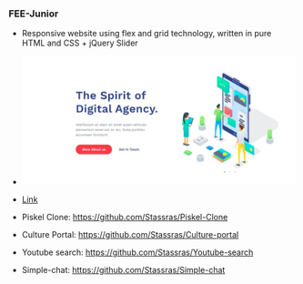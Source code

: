 ### FEE-Junior

- Responsive website using flex and grid technology, written in pure HTML and CSS + jQuery Slider
- ![FEE-JuniorScreen](./screens/FEE-JuniorScreen.png)
- [Link](https://github.com/Stassras/FEE-Junior)

- Piskel Clone: https://github.com/Stassras/Piskel-Clone
- Culture Portal: https://github.com/Stassras/Culture-portal
- Youtube search: https://github.com/Stassras/Youtube-search
- Simple-chat: https://github.com/Stassras/Simple-chat
